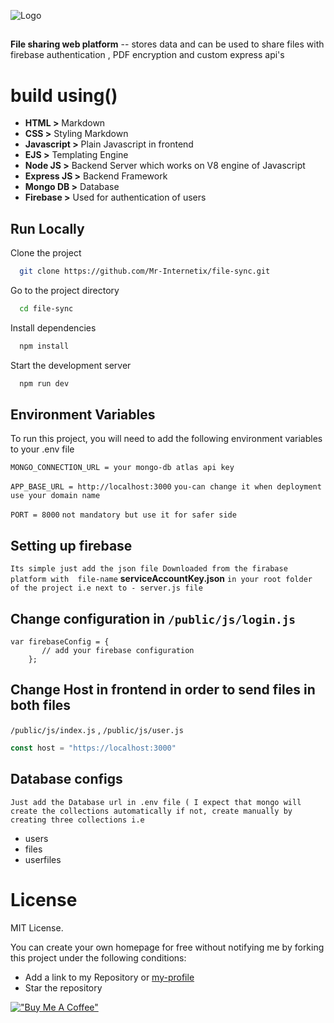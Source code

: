 

![Logo](https://ik.imagekit.io/s3ixzlcmo8v/filesync12_2F4DsqlpaVm_.png?ik-sdk-version=javascript-1.4.3&updatedAt=1645179823107)

##

**File sharing web platform**  -- stores data and can be used to share files with firebase authentication , PDF encryption  and custom express api's 

 # **build using()**  

 * **HTML >** Markdown
 * **CSS >** Styling Markdown 
 * **Javascript >** Plain Javascript in frontend 
 * **EJS >** Templating Engine 
 * **Node JS >** Backend Server which works on V8 engine of Javascript
 * **Express JS >** Backend Framework 
 * **Mongo DB >** Database 
 * **Firebase >** Used for authentication of users



## Run Locally

Clone the project

```bash
  git clone https://github.com/Mr-Internetix/file-sync.git
```

Go to the project directory

```bash
  cd file-sync
```

Install dependencies

```bash
  npm install
```

Start the development server

```bash
  npm run dev 
```





## Environment Variables

To run this project, you will need to add the following environment variables to your .env file


`MONGO_CONNECTION_URL = your mongo-db atlas api key` 

`APP_BASE_URL = http://localhost:3000` 
`you-can change it when deployment use your domain name`

`PORT = 8000` `not mandatory but use it for safer side`









## Setting up firebase 

` Its simple just add the json file Downloaded from the firabase platform with  file-name ` **serviceAccountKey.json** `in your root folder of the project i.e next to - server.js file `



## Change configuration in `/public/js/login.js`

```
var firebaseConfig = {
       // add your firebase configuration
    };

```
## Change Host in frontend in order to send files in both files 
`/public/js/index.js` , `/public/js/user.js`

```javascript
const host = "https://localhost:3000"

```


## Database configs

`Just add the Database url in .env file ( I expect that mongo will create the collections automatically if not,
create manually by creating three collections i.e 
` 
* users
* files
* userfiles
# License
MIT License.

You can create your own homepage for free without notifying me by forking this project under the following conditions:

* Add a link to my Repository or [my-profile](https://www.github.com/mr-internetix)
* Star the repository 



[!["Buy Me A Coffee"](https://www.buymeacoffee.com/assets/img/custom_images/orange_img.png)](https://paypal.me/mrinternetix)




